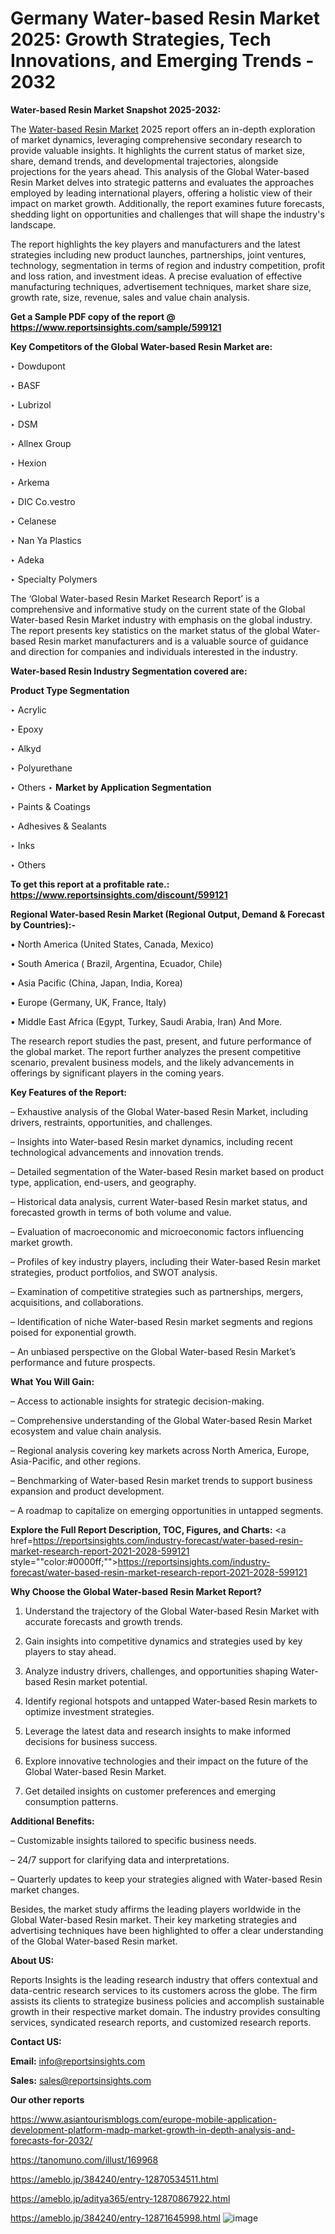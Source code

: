 # Germany Water-based Resin Market 2025: Growth Strategies, Tech Innovations, and Emerging Trends - 2032

<strong>Water-based Resin Market Snapshot 2025-2032:</strong>

The <a href=https://www.reportsinsights.com/sample/599121>Water-based Resin Market</a> 2025 report offers an in-depth exploration of market dynamics, leveraging comprehensive secondary research to provide valuable insights. It highlights the current status of market size, share, demand trends, and developmental trajectories, alongside projections for the years ahead. This analysis of the Global Water-based Resin Market delves into strategic patterns and evaluates the approaches employed by leading international players, offering a holistic view of their impact on market growth. Additionally, the report examines future forecasts, shedding light on opportunities and challenges that will shape the industry's landscape.

The report highlights the key players and manufacturers and the latest strategies including new product launches, partnerships, joint ventures, technology, segmentation in terms of region and industry competition, profit and loss ration, and investment ideas. A precise evaluation of effective manufacturing techniques, advertisement techniques, market share size, growth rate, size, revenue, sales and value chain analysis.

<strong>Get a Sample PDF copy of the report @ <a href=https://www.reportsinsights.com/sample/599121 style=color:#0000ff;>https://www.reportsinsights.com/sample/599121</a></strong>

<strong>Key Competitors of the Global Water-based Resin Market are:</strong>

‣ Dowdupont

‣ BASF

‣ Lubrizol

‣ DSM

‣ Allnex Group

‣ Hexion

‣ Arkema

‣ DIC
 Co.vestro

‣ Celanese

‣ Nan Ya Plastics

‣ Adeka

‣ Specialty Polymers

The ‘Global Water-based Resin Market Research Report’ is a comprehensive and informative study on the current state of the Global Water-based Resin Market industry with emphasis on the global industry. The report presents key statistics on the market status of the global Water-based Resin market manufacturers and is a valuable source of guidance and direction for companies and individuals interested in the industry.

<strong>Water-based Resin Industry Segmentation covered are:</strong>

<strong>Product Type Segmentation</strong>

‣ Acrylic

‣ Epoxy

‣ Alkyd

‣ Polyurethane

‣ Others
‣ 
<strong>Market by Application Segmentation</strong>

‣ Paints & Coatings

‣ Adhesives & Sealants

‣ Inks

‣ Others

<strong>To get this report at a profitable rate.: <a href=https://www.reportsinsights.com/discount/599121 style=color:#0000ff;>https://www.reportsinsights.com/discount/599121</a></strong>

<strong>Regional Water-based Resin Market (Regional Output, Demand &amp; Forecast by Countries):-</strong>

• North America (United States, Canada, Mexico)

• South America ( Brazil, Argentina, Ecuador, Chile)

• Asia Pacific (China, Japan, India, Korea)

• Europe (Germany, UK, France, Italy)

• Middle East Africa (Egypt, Turkey, Saudi Arabia, Iran) And More.

The research report studies the past, present, and future performance of the global market. The report further analyzes the present competitive scenario, prevalent business models, and the likely advancements in offerings by significant players in the coming years.

<strong>Key Features of the Report:</strong>

– Exhaustive analysis of the Global Water-based Resin Market, including drivers, restraints, opportunities, and challenges.

– Insights into Water-based Resin market dynamics, including recent technological advancements and innovation trends.

– Detailed segmentation of the Water-based Resin market based on product type, application, end-users, and geography.

– Historical data analysis, current Water-based Resin market status, and forecasted growth in terms of both volume and value.

– Evaluation of macroeconomic and microeconomic factors influencing market growth.

– Profiles of key industry players, including their Water-based Resin market strategies, product portfolios, and SWOT analysis.

– Examination of competitive strategies such as partnerships, mergers, acquisitions, and collaborations.

– Identification of niche Water-based Resin market segments and regions poised for exponential growth.

– An unbiased perspective on the Global Water-based Resin Market’s performance and future prospects.

<strong>What You Will Gain:</strong>

– Access to actionable insights for strategic decision-making.

– Comprehensive understanding of the Global Water-based Resin Market ecosystem and value chain analysis.

– Regional analysis covering key markets across North America, Europe, Asia-Pacific, and other regions.

– Benchmarking of Water-based Resin market trends to support business expansion and product development.

– A roadmap to capitalize on emerging opportunities in untapped segments.

<strong>Explore the Full Report Description, TOC, Figures, and Charts:</strong>
<a href=https://reportsinsights.com/industry-forecast/water-based-resin-market-research-report-2021-2028-599121 style=""color:#0000ff;"">https://reportsinsights.com/industry-forecast/water-based-resin-market-research-report-2021-2028-599121</a>

<strong>Why Choose the Global Water-based Resin Market Report?</strong>

1. Understand the trajectory of the Global Water-based Resin Market with accurate forecasts and growth trends.

2. Gain insights into competitive dynamics and strategies used by key players to stay ahead.

3. Analyze industry drivers, challenges, and opportunities shaping Water-based Resin market potential.

4. Identify regional hotspots and untapped Water-based Resin markets to optimize investment strategies.

5. Leverage the latest data and research insights to make informed decisions for business success.

6. Explore innovative technologies and their impact on the future of the Global Water-based Resin Market.

7. Get detailed insights on customer preferences and emerging consumption patterns.

<strong>Additional Benefits:</strong>

– Customizable insights tailored to specific business needs.

– 24/7 support for clarifying data and interpretations.

– Quarterly updates to keep your strategies aligned with Water-based Resin market changes.

Besides, the market study affirms the leading players worldwide in the Global Water-based Resin market. Their key marketing strategies and advertising techniques have been highlighted to offer a clear understanding of the Global Water-based Resin market.

<strong><strong>About US</strong>:</strong>

Reports Insights is the leading research industry that offers contextual and data-centric research services to its customers across the globe. The firm assists its clients to strategize business policies and accomplish sustainable growth in their respective market domain. The industry provides consulting services, syndicated research reports, and customized research reports.

<strong>Contact US:</strong>

<p class=><b>Email:</b> <a href=mailto:info@reportsinsights.com>info@reportsinsights.com</a></p>
<p class=><b>Sales:</b> <a href=mailto:sales@reportsinsights.com>sales@reportsinsights.com</a></p>

<strong>Our other reports</strong>

<a href=https://www.asiantourismblogs.com/europe-mobile-application-development-platform-madp-market-growth-in-depth-analysis-and-forecasts-for-2032/>https://www.asiantourismblogs.com/europe-mobile-application-development-platform-madp-market-growth-in-depth-analysis-and-forecasts-for-2032/</a>

<a href=https://tanomuno.com/illust/169968>https://tanomuno.com/illust/169968</a>

<a href=https://ameblo.jp/384240/entry-12870534511.html>https://ameblo.jp/384240/entry-12870534511.html</a>

<a href=https://ameblo.jp/aditya365/entry-12870867922.html>https://ameblo.jp/aditya365/entry-12870867922.html</a>

<a href=https://ameblo.jp/384240/entry-12871645998.html>https://ameblo.jp/384240/entry-12871645998.html</a>
![image](https://github.com/user-attachments/assets/5b7eb128-9666-478a-9929-af9fc9094772)

